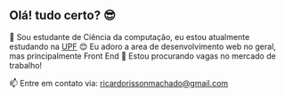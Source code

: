 ## Olá! tudo certo? 😎

🌱 Sou estudante de Ciência da computação, eu estou atualmente estudando na [UPF](https://www.upf.br/)
😊 Eu adoro a area de desenvolvimento web no geral, mas principalmente Front End
🔭 Estou procurando vagas no mercado de trabalho!

📫 Entre em contato via: ricardorissonmachado@gmail.com
